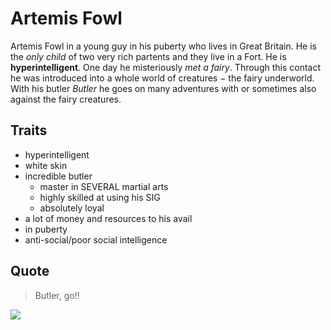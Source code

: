 # Artemis Fowl

Artemis Fowl in a young guy in his puberty who lives in Great Britain. He is the _only child_ of two very rich partents and they live in a Fort. He is **hyperintelligent**. One day he misteriously *met a fairy*. Through this contact he was introduced into a whole world of creatures − the fairy underworld. With his butler _Butler_ he goes on many adventures with or sometimes also against the fairy creatures.

## Traits

* hyperintelligent
* white skin
* incredible butler
  * master in SEVERAL martial arts
  * highly skilled at using his SIG
  * absolutely loyal
* a lot of money and resources to his avail
* in puberty
* anti-social/poor social intelligence

## Quote
> Butler, go!!

<img src="https://m.media-amazon.com/images/I/41LnVA4+5TL.jpg"/>

